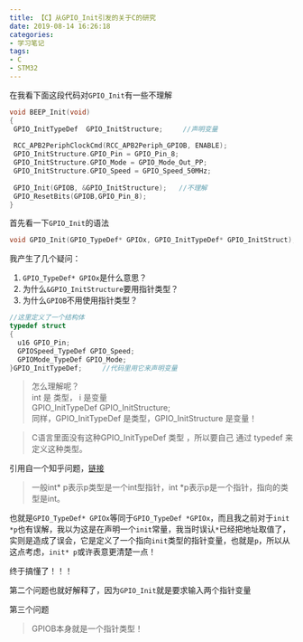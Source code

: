 ```yaml
---
title: 【C】从GPIO_Init引发的关于C的研究
date: 2019-08-14 16:26:18
categories: 
- 学习笔记
tags: 
- C
- STM32
---
```

在我看下面这段代码对`GPIO_Init`有一些不理解

```C
void BEEP_Init(void)
{
 GPIO_InitTypeDef  GPIO_InitStructure;     //声明变量
 	
 RCC_APB2PeriphClockCmd(RCC_APB2Periph_GPIOB, ENABLE);
 GPIO_InitStructure.GPIO_Pin = GPIO_Pin_8;				 
 GPIO_InitStructure.GPIO_Mode = GPIO_Mode_Out_PP; 		 
 GPIO_InitStructure.GPIO_Speed = GPIO_Speed_50MHz;	 
 
 GPIO_Init(GPIOB, &GPIO_InitStructure);	  //不理解
 GPIO_ResetBits(GPIOB,GPIO_Pin_8);
}
```


首先看一下`GPIO_Init`的语法

```C
void GPIO_Init(GPIO_TypeDef* GPIOx, GPIO_InitTypeDef* GPIO_InitStruct);
```
我产生了几个疑问：

1. `GPIO_TypeDef* GPIOx`是什么意思？
2. 为什么`&GPIO_InitStructure`要用指针类型？
3. 为什么`GPIOB`不用使用指针类型？

```C
//这里定义了一个结构体
typedef struct
{
  u16 GPIO_Pin;
  GPIOSpeed_TypeDef GPIO_Speed;
  GPIOMode_TypeDef GPIO_Mode;
}GPIO_InitTypeDef;     //代码里用它来声明变量
```
>怎么理解呢？  
int 是 类型， i 是变量  
GPIO_InitTypeDef GPIO_InitStructure;  
同样，GPIO_InitTypeDef 是类型，GPIO_InitStructure 是变量！

>C语言里面没有这种GPIO_InitTypeDef 类型 ，所以要自己 通过 typedef 来定义这种类型。

引用自一个知乎问题，[链接](https://www.zhihu.com/question/21136956)

>一般int* p表示p类型是一个int型指针，int *p表示p是一个指针，指向的类型是int。

也就是`GPIO_TypeDef* GPIOx`等同于`GPIO_TypeDef *GPIOx`，而且我之前对于`init *p`也有误解，我以为这是在声明一个`init`常量，我当时误认`*`已经把地址取值了，实则是造成了误会，它是定义了一个指向`init`类型的指针变量，也就是`p`，所以从这点考虑，`init* p`或许表意更清楚一点！

终于搞懂了！！！

第二个问题也就好解释了，因为`GPIO_Init`就是要求输入两个指针变量

第三个问题

> GPIOB本身就是一个指针类型！
